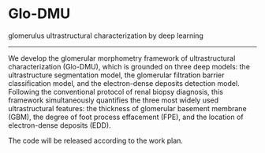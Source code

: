 # Glo-DMU
glomerulus ultrastructural characterization by deep learning

---
We develop the glomerular morphometry framework of ultrastructural characterization (Glo-DMU), which is grounded on three deep models: the ultrastructure segmentation model, the glomerular filtration barrier classification model, and the electron-dense deposits detection model. Following the conventional protocol of renal biopsy diagnosis, this framework simultaneously quantifies the three most widely used ultrastructural features: the thickness of glomerular basement membrane (GBM), the degree of foot process effacement (FPE), and the location of electron-dense deposits (EDD).

The code will be released according to the work plan.

